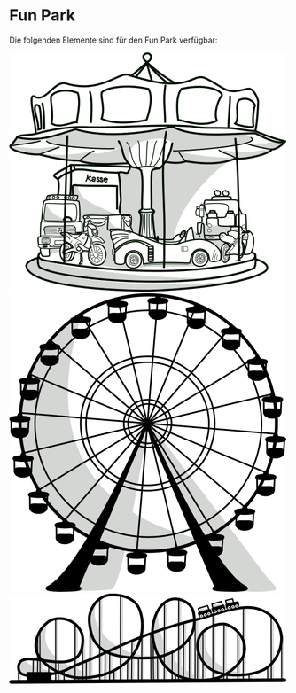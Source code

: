 # Fun Park

Die folgenden Elemente sind für den Fun Park verfügbar:

![carousel {: width=200px}][carousel]
![observationwheel][observationwheel]
![rollercoaster][rollercoaster]


[carousel]: https://github.com/mo-schubert/storytellingbox/blob/master/FunPark/Carousel.png "Fun Park - Carousel"

[observationwheel]: https://github.com/mo-schubert/storytellingbox/blob/master/FunPark/ObservationWheel.png "Fun Park - Observation Wheel"

[rollercoaster]: https://github.com/mo-schubert/storytellingbox/blob/master/FunPark/RollerCoaster.png
